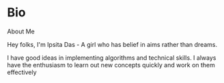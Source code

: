 # Bio
About Me

Hey folks,
I'm Ipsita Das -  A girl who has belief in aims rather than dreams.

I have good ideas in implementing algorithms and technical skills.
I always have the enthusiasm to learn out new concepts quickly and work on them effectively 
